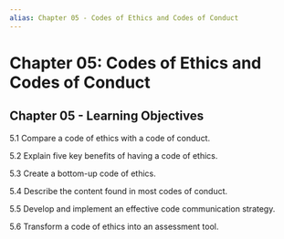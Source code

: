 ```yaml
---
alias: Chapter 05 - Codes of Ethics and Codes of Conduct
---
```


# Chapter 05: Codes of Ethics and Codes of Conduct

## Chapter 05 - Learning Objectives

5.1 Compare a code of ethics with a code of conduct.

5.2 Explain five key benefits of having a code of ethics.

5.3 Create a bottom-up code of ethics.

5.4 Describe the content found in most codes of conduct.

5.5 Develop and implement an effective code communication strategy.

5.6 Transform a code of ethics into an assessment tool.
